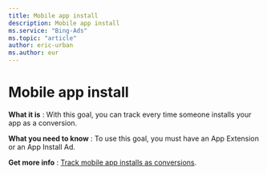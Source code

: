```yaml
---
title: Mobile app install
description: Mobile app install
ms.service: "Bing-Ads"
ms.topic: "article"
author: eric-urban
ms.author: eur
---
```


# Mobile app install

**What it is** : With this goal, you can track every time someone installs your app as a conversion.

**What you need to know** : To use this goal, you must have an App Extension or an App Install Ad.

**Get more info** : [Track mobile app installs as conversions](../hlp_BA_PROC_UETv2MobileApp.md).


